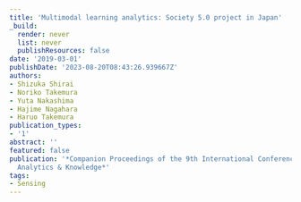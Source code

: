 ```yaml
---
title: 'Multimodal learning analytics: Society 5.0 project in Japan'
_build:
  render: never
  list: never
  publishResources: false
date: '2019-03-01'
publishDate: '2023-08-20T08:43:26.939667Z'
authors:
- Shizuka Shirai
- Noriko Takemura
- Yuta Nakashima
- Hajime Nagahara
- Haruo Takemura
publication_types:
- '1'
abstract: ''
featured: false
publication: '*Companion Proceedings of the 9th International Conference on Learning
  Analytics & Knowledge*'
tags:
- Sensing
---
```


